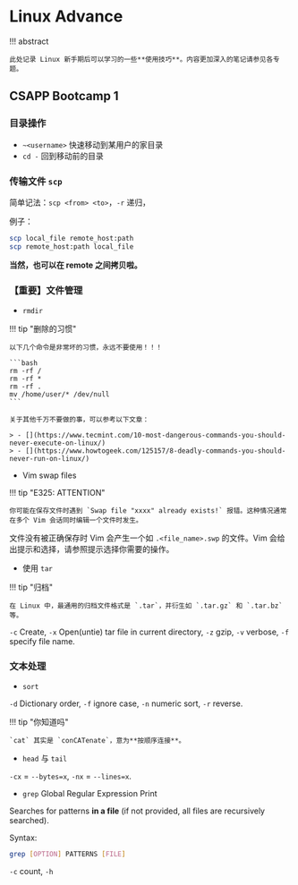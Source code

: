 # Linux Advance

<!-- prettier-ignore-start -->
!!! abstract
    
    此处记录 Linux 新手期后可以学习的一些**使用技巧**。内容更加深入的笔记请参见各专题。
<!-- prettier-ignore-end -->

## CSAPP Bootcamp 1

### 目录操作

- `~<username>` 快速移动到某用户的家目录
- `cd -` 回到移动前的目录

### 传输文件 `scp`

简单记法：`scp <from> <to>`，`-r` 递归，

例子：

```bash
scp local_file remote_host:path
scp remote_host:path local_file
```

**当然，也可以在 remote 之间拷贝啦。**

### 【重要】文件管理

- `rmdir`

<!-- prettier-ignore-start -->
!!! tip "删除的习惯"
    
    以下几个命令是非常坏的习惯，永远不要使用！！！

    ```bash
    rm -rf /
    rm -rf *
    rm -rf .
    mv /home/user/* /dev/null
    ```

    关于其他千万不要做的事，可以参考以下文章：

    > - [](https://www.tecmint.com/10-most-dangerous-commands-you-should-never-execute-on-linux/)
    > - [](https://www.howtogeek.com/125157/8-deadly-commands-you-should-never-run-on-linux/)
<!-- prettier-ignore-end -->

- Vim swap files

<!-- prettier-ignore-start -->
!!! tip "E325: ATTENTION"
    
    你可能在保存文件时遇到 `Swap file "xxxx" already exists!` 报错。这种情况通常在多个 Vim 会话同时编辑一个文件时发生。
<!-- prettier-ignore-end -->

文件没有被正确保存时 Vim 会产生一个如 `.<file_name>.swp` 的文件。Vim 会给出提示和选择，请参照提示选择你需要的操作。

- 使用 `tar`

<!-- prettier-ignore-start -->
!!! tip "归档"
    
    在 Linux 中，最通用的归档文件格式是 `.tar`，并衍生如 `.tar.gz` 和 `.tar.bz` 等。
<!-- prettier-ignore-end -->

`-c` Create, `-x` Open(untie) tar file in current directory, `-z` gzip, `-v` verbose, `-f` specify file name.

### 文本处理

- `sort`

`-d` Dictionary order, `-f` ignore case, `-n` numeric sort, `-r` reverse.

<!-- prettier-ignore-start -->
!!! tip "你知道吗"
    
    `cat` 其实是 `conCATenate`，意为**按顺序连接**。
<!-- prettier-ignore-end -->

- `head` 与 `tail`

`-cx` = `--bytes=x`, `-nx` = `--lines=x`.

- `grep` Global Regular Expression Print

Searches for patterns **in a file** (if not provided, all files are recursively searched).

Syntax:

```bash
grep [OPTION] PATTERNS [FILE]
```

`-c` count, `-h`